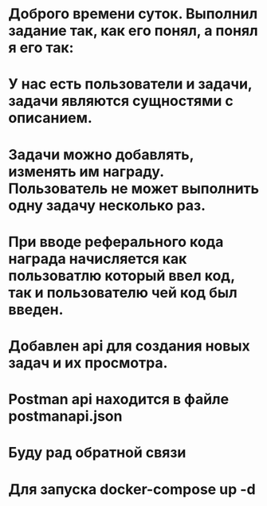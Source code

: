 # Доброго времени суток. Выполнил задание так, как его понял, а понял я его так:
# У нас есть пользователи и задачи, задачи являются сущностями с описанием.
# Задачи можно добавлять, изменять им награду. Пользователь не может выполнить одну задачу несколько раз.
# При вводе реферального кода награда начисляется как пользоватлю который ввел код, так и пользователю чей код был введен.

# Добавлен api для создания новых задач и их просмотра. 

# Postman api находится в файле postmanapi.json

# Буду рад обратной связи

# Для запуска docker-compose up -d